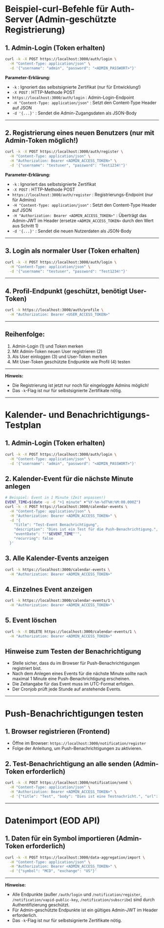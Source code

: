 # Beispiel-curl-Befehle für Auth-Server (Admin-geschützte Registrierung)

## 1. Admin-Login (Token erhalten)

```bash
curl -k -X POST https://localhost:3000/auth/login \
  -H "Content-Type: application/json" \
  -d '{"username": "admin", "password": "<ADMIN_PASSWORT>"}'
```

**Parameter-Erklärung:**

- `-k` : Ignoriert das selbstsignierte Zertifikat (nur für Entwicklung!)
- `-X POST` : HTTP-Methode POST
- `https://localhost:3000/auth/login` : Admin-Login-Endpoint
- `-H "Content-Type: application/json"` : Setzt den Content-Type Header auf JSON
- `-d '{...}'` : Sendet die Admin-Zugangsdaten als JSON-Body

---

## 2. Registrierung eines neuen Benutzers (nur mit Admin-Token möglich!)

```bash
curl -k -X POST https://localhost:3000/auth/register \
  -H "Content-Type: application/json" \
  -H "Authorization: Bearer <ADMIN_ACCESS_TOKEN>" \
  -d '{"username": "testuser", "password": "Test1234!"}'
```

**Parameter-Erklärung:**

- `-k` : Ignoriert das selbstsignierte Zertifikat
- `-X POST` : HTTP-Methode POST
- `https://localhost:3000/auth/register` : Registrierungs-Endpoint (nur für Admins)
- `-H "Content-Type: application/json"` : Setzt den Content-Type Header auf JSON
- `-H "Authorization: Bearer <ADMIN_ACCESS_TOKEN>"` : Überträgt das Admin-JWT im Header (ersetze `<ADMIN_ACCESS_TOKEN>` durch den Wert aus Schritt 1)
- `-d '{...}'` : Sendet die neuen Nutzerdaten als JSON-Body

---

## 3. Login als normaler User (Token erhalten)

```bash
curl -k -X POST https://localhost:3000/auth/login \
  -H "Content-Type: application/json" \
  -d '{"username": "testuser", "password": "Test1234!"}'
```

---

## 4. Profil-Endpunkt (geschützt, benötigt User-Token)

```bash
curl -k https://localhost:3000/auth/profile \
  -H "Authorization: Bearer <USER_ACCESS_TOKEN>"
```

---

## Reihenfolge:

1. Admin-Login (1) und Token merken
2. Mit Admin-Token neuen User registrieren (2)
3. Als User einloggen (3) und User-Token merken
4. Mit User-Token geschützte Endpunkte wie Profil (4) testen

---

**Hinweis:**

- Die Registrierung ist jetzt nur noch für eingeloggte Admins möglich!
- Das `-k`-Flag ist nur für selbstsignierte Zertifikate nötig.

---

# Kalender- und Benachrichtigungs-Testplan

## 1. Admin-Login (Token erhalten)

```bash
curl -k -X POST https://localhost:3000/auth/login \
  -H "Content-Type: application/json" \
  -d '{"username": "admin", "password": "<ADMIN_PASSWORT>"}'
```

## 2. Kalender-Event für die nächste Minute anlegen

```bash
# Beispiel: Event in 1 Minute (Zeit anpassen!)
EVENT_TIME=$(date -u -d "+1 minute" +"%Y-%m-%dT%H:%M:00.000Z")
curl -k -X POST https://localhost:3000/calendar-events \
  -H "Content-Type: application/json" \
  -H "Authorization: Bearer <ADMIN_ACCESS_TOKEN>" \
  -d '{
    "title": "Test-Event Benachrichtigung",
    "description": "Dies ist ein Test für die Push-Benachrichtigung.",
    "eventDate": "'"$EVENT_TIME"'",
    "recurring": false
  }'
```

## 3. Alle Kalender-Events anzeigen

```bash
curl -k https://localhost:3000/calendar-events \
  -H "Authorization: Bearer <ADMIN_ACCESS_TOKEN>"
```

## 4. Einzelnes Event anzeigen

```bash
curl -k https://localhost:3000/calendar-events/1 \
  -H "Authorization: Bearer <ADMIN_ACCESS_TOKEN>"
```

## 5. Event löschen

```bash
curl -k -X DELETE https://localhost:3000/calendar-events/1 \
  -H "Authorization: Bearer <ADMIN_ACCESS_TOKEN>"
```

## Hinweise zum Testen der Benachrichtigung

- Stelle sicher, dass du im Browser für Push-Benachrichtigungen registriert bist.
- Nach dem Anlegen eines Events für die nächste Minute sollte nach maximal 1 Minute eine Push-Benachrichtigung erscheinen.
- Die Zeitangabe für das Event muss im UTC-Format erfolgen.
- Der Cronjob prüft jede Stunde auf anstehende Events.

---

# Push-Benachrichtigungen testen

## 1. Browser registrieren (Frontend)

- Öffne im Browser: `https://localhost:3000/notification/register`
- Folge der Anleitung, um Push-Benachrichtigungen zu aktivieren.

## 2. Test-Benachrichtigung an alle senden (Admin-Token erforderlich)

```bash
curl -k -X POST https://localhost:3000/notification/send \
  -H "Content-Type: application/json" \
  -H "Authorization: Bearer <ADMIN_ACCESS_TOKEN>" \
  -d '{"title": "Test", "body": "Dies ist eine Testnachricht.", "url": "https://example.com"}'
```

---

# Datenimport (EOD API)

## 1. Daten für ein Symbol importieren (Admin-Token erforderlich)

```bash
curl -k -X POST https://localhost:3000/data-aggregation/import \
  -H "Content-Type: application/json" \
  -H "Authorization: Bearer <ADMIN_ACCESS_TOKEN>" \
  -d '{"symbol": "MCD", "exchange": "US"}'
```

---

**Hinweise:**

- Alle Endpunkte (außer `/auth/login` und `/notification/register`, `/notification/vapid-public-key`, `/notification/subscribe`) sind durch Authentifizierung geschützt.
- Für Admin-geschützte Endpunkte ist ein gültiges Admin-JWT im Header erforderlich.
- Das `-k`-Flag ist nur für selbstsignierte Zertifikate nötig.
